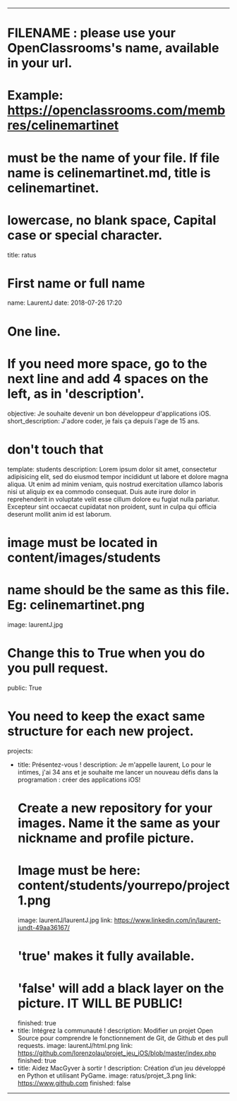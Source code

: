 ---

# FILENAME : please use your OpenClassrooms's name, available in your url.
# Example: https://openclassrooms.com/membres/celinemartinet
# must be the name of your file. If file name is celinemartinet.md, title is celinemartinet.
# lowercase, no blank space, Capital case or special character.
title: ratus

# First name or full name
name: LaurentJ
date: 2018-07-26 17:20

# One line.
# If you need more space, go to the next line and add 4 spaces on the left, as in 'description'.
objective: Je souhaite devenir un bon développeur d'applications iOS.
short_description: J'adore coder, je fais ça depuis l'age de 15 ans.

# don't touch that
template: students
description:
    Lorem ipsum dolor sit amet, consectetur adipisicing elit, sed do eiusmod
    tempor incididunt ut labore et dolore magna aliqua. Ut enim ad minim veniam,
    quis nostrud exercitation ullamco laboris nisi ut aliquip ex ea commodo
    consequat. Duis aute irure dolor in reprehenderit in voluptate velit esse
    cillum dolore eu fugiat nulla pariatur. Excepteur sint occaecat cupidatat non
    proident, sunt in culpa qui officia deserunt mollit anim id est laborum.

# image must be located in content/images/students
# name should be the same as this file. Eg: celinemartinet.png
image: laurentJ.jpg

# Change this to True when you do you pull request.
public: True

# You need to keep the exact same structure for each new project.
projects:
  - title: Présentez-vous !
    description: Je m'appelle laurent, Lo pour le intimes, j'ai 34 ans et je souhaite me lancer un nouveau défis dans la programation : créer des applications iOS!
    # Create a new repository for your images. Name it the same as your nickname and profile picture.
    # Image must be here: content/students/yourrepo/project1.png
    image: laurentJ/laurentJ.jpg
    link: https://www.linkedin.com/in/laurent-jundt-49aa36167/
    # 'true' makes it fully available.
    # 'false' will add a black layer on the picture. IT WILL BE PUBLIC!
    finished: true
  - title: Intégrez la communauté !
    description: Modifier un projet Open Source pour comprendre le fonctionnement de Git, de Github et des pull requests. 
    image: laurentJ/html.png
    link: https://github.com/lorenzolau/projet_jeu_iOS/blob/master/index.php
    finished: true
  - title: Aidez MacGyver à sortir !
    description: Création d’un jeu développé en Python et utilisant PyGame.
    image: ratus/projet_3.png
    link: https://www.github.com
    finished: false
---